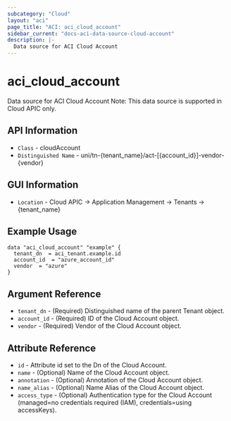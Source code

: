 ```yaml
---
subcategory: "Cloud"
layout: "aci"
page_title: "ACI: aci_cloud_account"
sidebar_current: "docs-aci-data-source-cloud-account"
description: |-
  Data source for ACI Cloud Account
---
```


# aci_cloud_account #

Data source for ACI Cloud Account
Note: This data source is supported in Cloud APIC only.

## API Information ##

* `Class` - cloudAccount
* `Distinguished Name` - uni/tn-{tenant_name}/act-[{account_id}]-vendor-{vendor}

## GUI Information ##

* `Location` - Cloud APIC -> Application Management -> Tenants -> {tenant_name}



## Example Usage ##

```hcl
data "aci_cloud_account" "example" {
  tenant_dn  = aci_tenant.example.id
  account_id  = "azure_account_id"
  vendor  = "azure"
}
```

## Argument Reference ##

* `tenant_dn` - (Required) Distinguished name of the parent Tenant object.
* `account_id` - (Required) ID of the Cloud Account object.
* `vendor` - (Required) Vendor of the Cloud Account object.

## Attribute Reference ##
* `id` - Attribute id set to the Dn of the Cloud Account.
* `name` - (Optional) Name of the Cloud Account object.
* `annotation` - (Optional) Annotation of the Cloud Account object.
* `name_alias` - (Optional) Name Alias of the Cloud Account object.
* `access_type` - (Optional) Authentication type for the Cloud Account (managed=no credentials required (IAM), credentials=using accessKeys).
